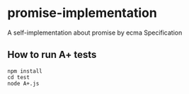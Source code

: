 # promise-implementation
A self-implementation about promise by ecma Specification
## How to run A+ tests
```
npm install 
cd test 
node A+.js
```